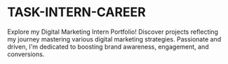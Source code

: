 # TASK-INTERN-CAREER
Explore my Digital Marketing Intern Portfolio! Discover projects reflecting my journey mastering various digital marketing strategies. Passionate and driven, I'm dedicated to boosting brand awareness, engagement, and conversions.
